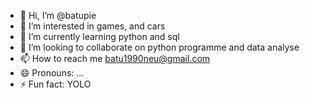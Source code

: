 - 👋 Hi, I’m @batupie
- 👀 I’m interested in games, and cars
- 🌱 I’m currently learning python and sql
- 💞️ I’m looking to collaborate on python programme and data analyse 
- 📫 How to reach me batu1990neu@gmail.com
- 😄 Pronouns: ...
- ⚡ Fun fact: YOLO

<!---
batupie/batupie is a ✨ special ✨ repository because its `README.md` (this file) appears on your GitHub profile.
You can click the Preview link to take a look at your changes.
--->
